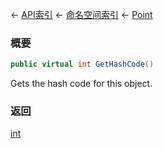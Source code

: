 ← [API索引](Api-Index) ← [命名空间索引](Namespace-Index) ← [Point](VRageMath.Point)

### 概要

```csharp
public virtual int GetHashCode()
```

Gets the hash code for this object.

### 返回

[int](https://docs.microsoft.com/en-us/dotnet/api/System.Int32?view=netframework-4.6)

